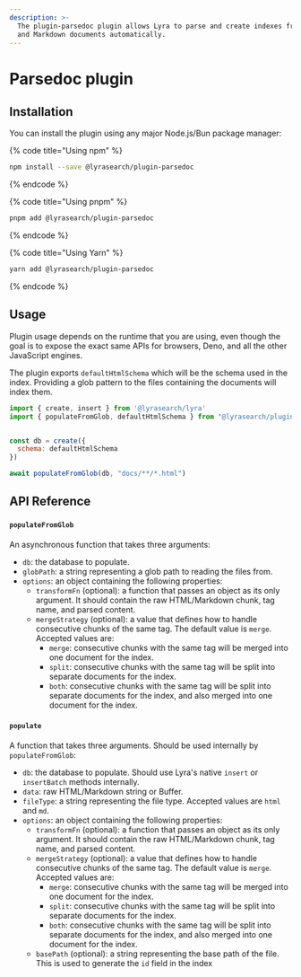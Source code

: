 ```yaml
---
description: >-
  The plugin-parsedoc plugin allows Lyra to parse and create indexes from HTML
  and Markdown documents automatically.
---
```


# Parsedoc plugin

## Installation <a href="#installation" id="installation"></a>

You can install the plugin using any major Node.js/Bun package manager:

{% code title="Using npm" %}
```bash
npm install --save @lyrasearch/plugin-parsedoc
```
{% endcode %}

{% code title="Using pnpm" %}
```bash
pnpm add @lyrasearch/plugin-parsedoc
```
{% endcode %}

{% code title="Using Yarn" %}
```bash
yarn add @lyrasearch/plugin-parsedoc
```
{% endcode %}

## Usage

Plugin usage depends on the runtime that you are using, even though the goal is to expose the exact same APIs for browsers, Deno, and all the other JavaScript engines.

The plugin exports `defaultHtmlSchema` which will be the schema used in the index. Providing a glob pattern to the files containing the documents will index them.

```javascript
import { create, insert } from '@lyrasearch/lyra'
import { populateFromGlob, defaultHtmlSchema } from "@lyrasearch/plugin-parsedoc";


const db = create({
  schema: defaultHtmlSchema
})

await populateFromGlob(db, "docs/**/*.html")
```

## API Reference

#### `populateFromGlob`[​](https://deploy-preview-8--lyra-docs.netlify.app/plugins/plugin-parsedoc#populatefromglob) <a href="#populatefromglob" id="populatefromglob"></a>

An asynchronous function that takes three arguments:

* `db`: the database to populate.
* `globPath`: a string representing a glob path to reading the files from.
* `options`: an object containing the following properties:
  * `transformFn` (optional): a function that passes an object as its only argument. It should contain the raw HTML/Markdown chunk, tag name, and parsed content.
  * `mergeStrategy` (optional): a value that defines how to handle consecutive chunks of the same tag. The default value is `merge`. Accepted values are:
    * `merge`: consecutive chunks with the same tag will be merged into one document for the index.
    * `split`: consecutive chunks with the same tag will be split into separate documents for the index.
    * `both`: consecutive chunks with the same tag will be split into separate documents for the index, and also merged into one document for the index.

#### `populate`[​](https://deploy-preview-8--lyra-docs.netlify.app/plugins/plugin-parsedoc#populate) <a href="#populate" id="populate"></a>

A function that takes three arguments. Should be used internally by `populateFromGlob`:

* `db`: the database to populate. Should use Lyra's native `insert` or `insertBatch` methods internally.
* `data`: raw HTML/Markdown string or Buffer.
* `fileType`: a string representing the file type. Accepted values are `html` and `md`.
* `options`: an object containing the following properties:
  * `transformFn` (optional): a function that passes an object as its only argument. It should contain the raw HTML/Markdown chunk, tag name, and parsed content.
  * `mergeStrategy` (optional): a value that defines how to handle consecutive chunks of the same tag. The default value is `merge`. Accepted values are:
    * `merge`: consecutive chunks with the same tag will be merged into one document for the index.
    * `split`: consecutive chunks with the same tag will be split into separate documents for the index.
    * `both`: consecutive chunks with the same tag will be split into separate documents for the index, and also merged into one document for the index.
  * `basePath` (optional): a string representing the base path of the file. This is used to generate the `id` field in the index
